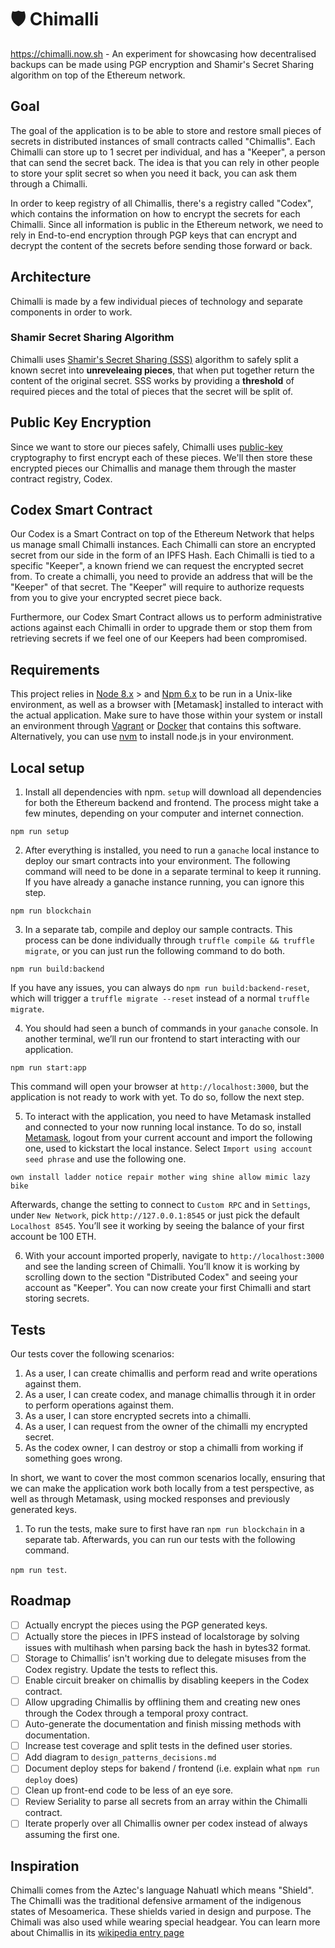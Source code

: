# 🛡 Chimalli
https://chimalli.now.sh - An experiment for showcasing how decentralised backups can be made using PGP encryption and Shamir's Secret Sharing algorithm on top of the Ethereum network.

## Goal

The goal of the application is to be able to store and restore small pieces of secrets in distributed instances of small contracts called "Chimallis". Each Chimalli can store up to 1 secret per individual, and has a "Keeper", a person that can send the secret back. The idea is
that you can rely in other people to store your split secret so when you need it back, you can ask them through a Chimalli.

In order to keep registry of all Chimallis, there's a registry called "Codex", which contains the information on how to encrypt the secrets for each Chimalli. Since all information is public in the Ethereum network, we need to rely in End-to-end encryption through PGP keys that
can encrypt and decrypt the content of the secrets before sending those forward or back.

## Architecture

Chimalli is made by a few individual pieces of technology and separate components in order to work.

### Shamir Secret Sharing Algorithm

Chimalli uses <a rel="noopener noreferrer" href="https://en.wikipedia.org/wiki/Shamir%27s_Secret_Sharing" target="_blank">Shamir's Secret Sharing (SSS)</a> algorithm to safely split a known secret into <b>unreveleaing pieces</b>, that when put together return the content of the original secret. SSS works by providing a <b>threshold</b> of required pieces and the total of pieces that the secret will be split of.

## Public Key Encryption

Since we want to store our pieces safely, Chimalli uses <a rel="noopener noreferrer" href="https://en.wikipedia.org/wiki/Public-key_cryptography" target="_blank">public-key</a> cryptography to first encrypt each of these pieces. We'll then store these encrypted pieces our Chimallis and manage them through the master contract registry, Codex.

## Codex Smart Contract

Our Codex is a Smart Contract on top of the Ethereum Network that helps us manage small Chimalli instances. Each Chimalli
can store an encrypted secret from our side in the form of an IPFS Hash. Each Chimalli is tied to a specific "Keeper", a
known friend we can request the encrypted secret from. To create a chimalli, you need to provide an address that will be
the "Keeper" of that secret. The "Keeper" will require to authorize requests from you to give your encrypted secret piece back.

Furthermore, our Codex Smart Contract allows us to perform administrative actions against each Chimalli in order to upgrade them
or stop them from retrieving secrets if we feel one of our Keepers had been compromised.

## Requirements

This project relies in [Node 8.x](https://nodejs.org/en/) > and [Npm 6.x](https://www.npmjs.com/) to be run in a Unix-like environment, as well as a browser with [Metamask] installed to interact with the actual application. Make sure to have those within your system or install an environment through [Vagrant](https://www.vagrantup.com/) or [Docker](https://www.docker.com/) that contains this software. Alternatively, you can use [nvm](https://github.com/creationix/nvm) to install node.js in your environment.

## Local setup

1. Install all dependencies with npm. `setup` will download all dependencies for both the Ethereum backend and frontend. The process might take a few minutes, depending on your computer and internet connection.

`npm run setup`

2. After everything is installed, you need to run a `ganache` local instance to deploy our smart contracts into your environment. The following command will need to be done in a separate terminal to keep it running. If you have already a ganache instance running, you can ignore this step.

`npm run blockchain`

3. In a separate tab, compile and deploy our sample contracts. This process can be done individually through `truffle compile && truffle migrate`, or you can just run the following command to do both.

`npm run build:backend`

If you have any issues, you can always do `npm run build:backend-reset`, which will trigger a `truffle migrate --reset` instead of a normal `truffle migrate`.

4. You should had seen a bunch of commands in your `ganache` console. In another terminal, we’ll run our frontend to start interacting with our application.

`npm run start:app`

This command will open your browser at `http://localhost:3000`, but the application is not ready to work with yet. To do so, follow the next step.

5. To interact with the application, you need to have Metamask installed and connected to your now running local instance. To do so, install [Metamask](https://metamask.io/), logout from your current account and import the following one, used to kickstart the
local instance. Select `Import using account seed phrase` and use the following one.

`own install ladder notice repair mother wing shine allow mimic lazy bike`

Afterwards, change the setting to connect to `Custom RPC` and in `Settings`, under `New Network`, pick `http://127.0.0.1:8545`  or just pick the default `Localhost 8545`. You’ll see it working by seeing the balance of your first account be 100 ETH.

6. With your account imported properly, navigate to `http://localhost:3000` and see the landing screen of Chimalli. You’ll know it is working by scrolling down to the section "Distributed Codex" and seeing your account as "Keeper". You can now create your first Chimalli and start storing secrets.

## Tests

Our tests cover the following scenarios:

1. As a user, I can create chimallis and perform read and write operations against them.
1. As a user, I can create codex, and manage chimallis through it in order to perform operations against them.
1. As a user, I can store encrypted secrets into a chimalli.
1. As a user, I can request from the owner of the chimalli my encrypted secret.
1. As the codex owner, I can destroy or stop a chimalli from working if something goes wrong.

In short, we want to cover the most common scenarios locally, ensuring that we can make the application work both locally from a test perspective, as well as through Metamask, using mocked responses and previously generated keys.

1. To run the tests, make sure to first have ran `npm run blockchain` in a separate tab. Afterwards, you can run our tests with the following command.

`npm run test`.

## Roadmap

- [ ] Actually encrypt the pieces using the PGP generated keys.
- [ ] Actually store the pieces in IPFS instead of localstorage by solving issues with multihash when parsing back the hash in bytes32 format.
- [ ] Storage to Chimallis’ isn't working due to delegate misuses from the Codex registry. Update the tests to reflect this.
- [ ] Enable circuit breaker on chimallis by disabling keepers in the Codex contract.
- [ ] Allow upgrading Chimallis by offlining them and creating new ones through the Codex through a temporal proxy contract.
- [ ] Auto-generate the documentation and finish missing methods with documentation.
- [ ] Increase test coverage and split tests in the defined user stories.
- [ ] Add diagram to `design_patterns_decisions.md`
- [ ] Document deploy steps for bakend / frontend (i.e. explain what `npm run deploy` does)
- [ ] Clean up front-end code to be less of an eye sore.
- [ ] Review Seriality to parse all secrets from an array within the Chimalli contract.
- [ ] Iterate properly over all Chimallis owner per codex instead of always assuming the first one.

## Inspiration

Chimalli comes from the Aztec's language Nahuatl which means "Shield". The Chimalli was the traditional defensive armament of the indigenous states of Mesoamerica. These shields varied in design and purpose. The Chimali was also used while wearing special headgear. You can learn more about Chimallis in its [wikipedia entry page](https://en.wikipedia.org/wiki/Ch%C4%ABmalli)

